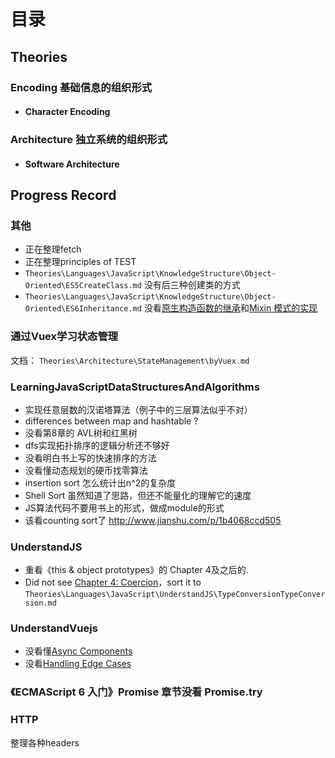 # 目录


## Theories
### Encoding  基础信息的组织形式
* #### Character Encoding

### Architecture  独立系统的组织形式
* #### Software Architecture


## Progress Record
### 其他
* 正在整理fetch
* 正在整理principles of TEST
* `Theories\Languages\JavaScript\KnowledgeStructure\Object-Oriented\ES5CreateClass.md` 没有后三种创建类的方式
* `Theories\Languages\JavaScript\KnowledgeStructure\Object-Oriented\ES6Inheritance.md` 没看[原生构造函数的继承](http://es6.ruanyifeng.com/#docs/class-extends#%E5%8E%9F%E7%94%9F%E6%9E%84%E9%80%A0%E5%87%BD%E6%95%B0%E7%9A%84%E7%BB%A7%E6%89%BF)和[Mixin 模式的实现](http://es6.ruanyifeng.com/#docs/class-extends#Mixin-%E6%A8%A1%E5%BC%8F%E7%9A%84%E5%AE%9E%E7%8E%B0)

### 通过Vuex学习状态管理
文档： `Theories\Architecture\StateManagement\byVuex.md`

### LearningJavaScriptDataStructuresAndAlgorithms
* 实现任意层数的汉诺塔算法（例子中的三层算法似乎不对）
* differences between map and hashtable ?
* 没看第8章的 AVL树和红黑树
* dfs实现拓扑排序的逻辑分析还不够好
* 没看明白书上写的快速排序的方法
* 没看懂动态规划的硬币找零算法
* insertion sort 怎么统计出n^2的复杂度
* Shell Sort 虽然知道了思路，但还不能量化的理解它的速度
* JS算法代码不要用书上的形式，做成module的形式
* 该看counting sort了 http://www.jianshu.com/p/1b4068ccd505

### UnderstandJS
* 重看《this & object prototypes》的 Chapter 4及之后的.
* Did not see [Chapter 4: Coercion](https://github.com/getify/You-Dont-Know-JS/blob/master/types%20%26%20grammar/ch4.md)，sort it to  `Theories\Languages\JavaScript\UnderstandJS\TypeConversionTypeConversion.md`

### UnderstandVuejs
* 没看懂[Async Components](https://vuejs.org/v2/guide/components.html#Async-Components)
* 没看[Handling Edge Cases](https://vuejs.org/v2/guide/components-edge-cases.html)

### 《ECMAScript 6 入门》Promise 章节没看 Promise.try

### HTTP
整理各种headers
